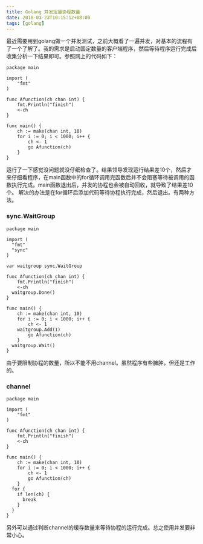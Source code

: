 ```yaml
---
title: Golang 并发定量协程数量
date: 2018-03-23T10:15:12+08:00
tags: [golang]
---
```

最近需要用到golang做一个并发测试，之前大概看了一遍并发，对基本的流程有了一个了解了。我的需求是启动固定数量的客户端程序，然后等待程序运行完成后收集分析一下结果即可。参照网上的代码如下：
```
package main

import (
	"fmt"
)

func Afunction(ch chan int) {
	fmt.Println("finish")
	<-ch
}

func main() {
	ch := make(chan int, 10)
	for i := 0; i < 1000; i++ {
		ch <- 1
		go Afunction(ch)
	}
}
```
运行了一下感觉没问题就没仔细检查了。结果领导发现运行结果差10个，然后才来仔细看程序，在main函数中的for循环调用完函数后并不会阻塞等待被调用的函数执行完成。main函数退出后，并发的协程也会被自动回收，就导致了结果差10个。
解决的办法是在for循环后添加代码等待协程执行完成，然后退出。有两种方法。

### sync.WaitGroup
```
package main

import (
  "fmt"
  "sync"
)

var waitgroup sync.WaitGroup

func Afunction(ch chan int) {
	fmt.Println("finish")
	<-ch
  waitgroup.Done()
}

func main() {
	ch := make(chan int, 10)
	for i := 0; i < 1000; i++ {
		ch <- 1
    waitgroup.Add(1)
		go Afunction(ch)
	}
  waitgroup.Wait()
}
```
由于要限制协程的数量，所以不能不用channel。虽然程序有些臃肿，但还是工作的。

### channel
```
package main

import (
	"fmt"
)

func Afunction(ch chan int) {
	fmt.Println("finish")
	<-ch
}

func main() {
	ch := make(chan int, 10)
	for i := 0; i < 1000; i++ {
		ch <- 1
		go Afunction(ch)
	}
  for {
    if len(ch) {
      break
    }
  }
}
```
另外可以通过判断channel的缓存数量来等待协程的运行完成。总之使用并发要非常小心。
